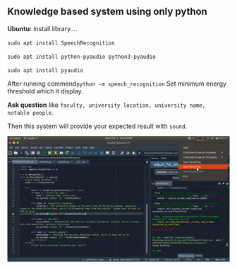## Knowledge based system using only python

<b>Ubuntu:</b> install library....

`sudo apt install SpeechRecognition`

`sudo apt install python-pyaudio python3-pyaudio`

`sudo apt install pyaudio`

 After running commend`python -m speech_recognition` Set minimum energy threshold which it display.


<b>Ask question</b> like `faculty, university location, university name, notable people`.

Then this system will provide your expected result with ```sound```.

![link](https://github.com/MamunOrRashid/Knowledge-Based-QA-System/blob/main/Knowledge-Based-QA-System%20with%20python%20only/ezgif.com-gif-maker.gif)
